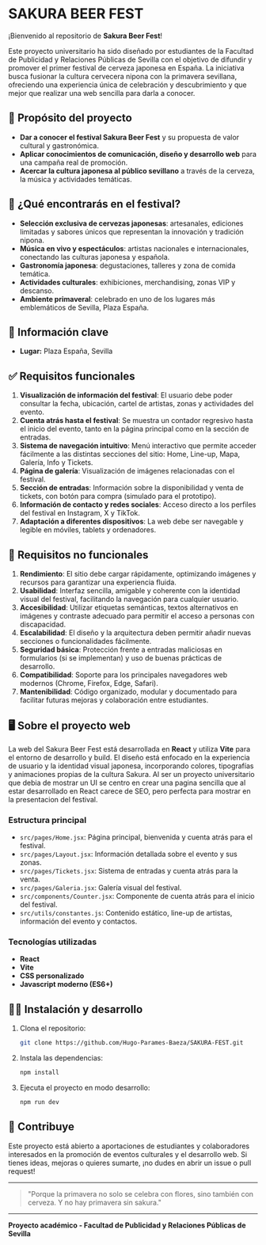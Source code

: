 # SAKURA BEER FEST

¡Bienvenido al repositorio de **Sakura Beer Fest**!

Este proyecto universitario ha sido diseñado por estudiantes de la Facultad de Publicidad y Relaciones Públicas de Sevilla con el objetivo de difundir y promover el primer festival de cerveza japonesa en España. La iniciativa busca fusionar la cultura cervecera nipona con la primavera sevillana, ofreciendo una experiencia única de celebración y descubrimiento y que mejor que realizar una web sencilla para darla a conocer.

## 🎯 Propósito del proyecto

- **Dar a conocer el festival Sakura Beer Fest** y su propuesta de valor cultural y gastronómica.
- **Aplicar conocimientos de comunicación, diseño y desarrollo web** para una campaña real de promoción.
- **Acercar la cultura japonesa al público sevillano** a través de la cerveza, la música y actividades temáticas.

## 🏮 ¿Qué encontrarás en el festival?

- **Selección exclusiva de cervezas japonesas**: artesanales, ediciones limitadas y sabores únicos que representan la innovación y tradición nipona.
- **Música en vivo y espectáculos**: artistas nacionales e internacionales, conectando las culturas japonesa y española.
- **Gastronomía japonesa**: degustaciones, talleres y zona de comida temática.
- **Actividades culturales**: exhibiciones, merchandising, zonas VIP y descanso.
- **Ambiente primaveral**: celebrado en uno de los lugares más emblemáticos de Sevilla, Plaza España.

## 📅 Información clave

- **Lugar:** Plaza España, Sevilla

## ✅ Requisitos funcionales

1. **Visualización de información del festival**: El usuario debe poder consultar la fecha, ubicación, cartel de artistas, zonas y actividades del evento.
2. **Cuenta atrás hasta el festival**: Se muestra un contador regresivo hasta el inicio del evento, tanto en la página principal como en la sección de entradas.
3. **Sistema de navegación intuitivo**: Menú interactivo que permite acceder fácilmente a las distintas secciones del sitio: Home, Line-up, Mapa, Galería, Info y Tickets.
4. **Página de galería**: Visualización de imágenes relacionadas con el festival.
5. **Sección de entradas**: Información sobre la disponibilidad y venta de tickets, con botón para compra (simulado para el prototipo).
6. **Información de contacto y redes sociales**: Acceso directo a los perfiles del festival en Instagram, X y TikTok.
7. **Adaptación a diferentes dispositivos**: La web debe ser navegable y legible en móviles, tablets y ordenadores.

## 🚦 Requisitos no funcionales

1. **Rendimiento**: El sitio debe cargar rápidamente, optimizando imágenes y recursos para garantizar una experiencia fluida.
2. **Usabilidad**: Interfaz sencilla, amigable y coherente con la identidad visual del festival, facilitando la navegación para cualquier usuario.
3. **Accesibilidad**: Utilizar etiquetas semánticas, textos alternativos en imágenes y contraste adecuado para permitir el acceso a personas con discapacidad.
4. **Escalabilidad**: El diseño y la arquitectura deben permitir añadir nuevas secciones o funcionalidades fácilmente.
5. **Seguridad básica**: Protección frente a entradas maliciosas en formularios (si se implementan) y uso de buenas prácticas de desarrollo.
6. **Compatibilidad**: Soporte para los principales navegadores web modernos (Chrome, Firefox, Edge, Safari).
7. **Mantenibilidad**: Código organizado, modular y documentado para facilitar futuras mejoras y colaboración entre estudiantes.

## 🖥️ Sobre el proyecto web

La web del Sakura Beer Fest está desarrollada en **React** y utiliza **Vite** para el entorno de desarrollo y build. El diseño está enfocado en la experiencia de usuario y la identidad visual japonesa, incorporando colores, tipografías y animaciones propias de la cultura Sakura. Al ser un proyecto universitario que debia de mostrar un UI se centro en crear una pagina sencilla que al estar desarrollado en React carece de SEO, pero perfecta para mostrar en la presentacion del festival.

### Estructura principal

- `src/pages/Home.jsx`: Página principal, bienvenida y cuenta atrás para el festival.
- `src/pages/Layout.jsx`: Información detallada sobre el evento y sus zonas.
- `src/pages/Tickets.jsx`: Sistema de entradas y cuenta atrás para la venta.
- `src/pages/Galeria.jsx`: Galería visual del festival.
- `src/components/Counter.jsx`: Componente de cuenta atrás para el inicio del festival.
- `src/utils/constantes.js`: Contenido estático, line-up de artistas, información del evento y contactos.

### Tecnologías utilizadas

- **React**
- **Vite**
- **CSS personalizado**
- **Javascript moderno (ES6+)**

## 👩‍💻 Instalación y desarrollo

1. Clona el repositorio:
   ```bash
   git clone https://github.com/Hugo-Parames-Baeza/SAKURA-FEST.git
   ```
2. Instala las dependencias:
   ```bash
   npm install
   ```
3. Ejecuta el proyecto en modo desarrollo:
   ```bash
   npm run dev
   ```

## 📢 Contribuye

Este proyecto está abierto a aportaciones de estudiantes y colaboradores interesados en la promoción de eventos culturales y el desarrollo web. Si tienes ideas, mejoras o quieres sumarte, ¡no dudes en abrir un issue o pull request!

---

> "Porque la primavera no solo se celebra con flores, sino también con cerveza. Y no hay primavera sin sakura."

---

**Proyecto académico - Facultad de Publicidad y Relaciones Públicas de Sevilla**
